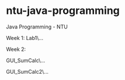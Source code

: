 # ntu-java-programming

Java Programming - NTU

Week 1: Lab1\\...

Week 2:

  GUI_SumCalc\\...
  
  GUI_SumCalc2\\...
